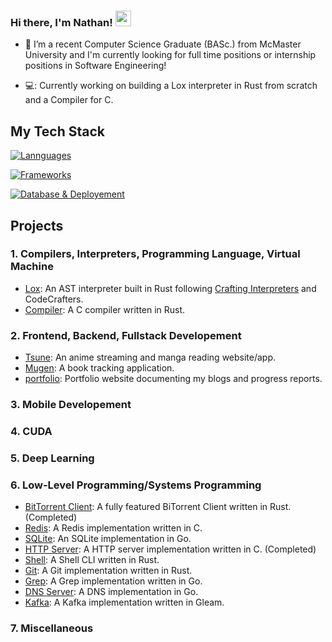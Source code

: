 
### Hi there, I'm Nathan! <img src="https://emojis.slackmojis.com/emojis/images/1536351075/4594/blob-wave.gif" width="25"/>

<!--
**proyetei/proyetei** is a ✨ _special_ ✨ repository because its `README.md` (this file) appears on your GitHub profile.

Here are some ideas to get you started:

- 🔭 I’m currently working on ...
- 🌱 I’m currently learning ...
- 👯 I’m looking to collaborate on ...
- 🤔 I’m looking for help with ...
- 💬 Ask me about ...
- 📫 How to reach me: ...
- 😄 Pronouns: ...
- ⚡ Fun fact: ...
-->

<!--<div id = "badges">
  <img src = "https://img.shields.io/badge/LinkedIn-blue?logo=linkedin&logoColor=white&style=for-the-badge" alt = "Linkedin Badge" />
</div>-->

- 🏫 I’m a recent Computer Science Graduate (BASc.) from McMaster University and I'm currently looking for full time positions or internship positions in Software Engineering!

- 💻: Currently working on building a Lox interpreter in Rust from scratch and a Compiler for C.

<!-- - ⚡: Personal website -> https://meillaya.dev/ -->



## My Tech Stack

[![Lannguages](https://skillicons.dev/icons?i=c,go,rust,python,ts,kotlin)](https://skillicons.dev)


[![Frameworks](https://skillicons.dev/icons?i=nodejs,nextjs,react,astro,flutter,vue)](https://skillicons.dev)


[![Database & Deployement](https://skillicons.dev/icons?i=postgres,mysql,mongodb,redis,aws)](https://skillicons.dev)

## Projects

### 1. Compilers, Interpreters, Programming Language, Virtual Machine
 - [Lox](https://github.com/Meillaya/Lox): An AST interpreter built in Rust following [Crafting Interpreters](https://www.craftinginterpreters.com/) and CodeCrafters.
 - [Compiler](https://github.com/Meillaya/Compiler): A C compiler written in Rust.

### 2. Frontend, Backend, Fullstack Developement
 - [Tsune](https://github.com/Meillaya/Tsune): An anime streaming and manga reading website/app.
 - [Mugen](https://github.com/Meillaya/Mugen): A book tracking application.
 - [portfolio](https://github.com/Meillaya/portfolio): Portfolio website documenting my blogs and progress reports.

### 3. Mobile Developement

### 4. CUDA

### 5. Deep Learning

### 6. Low-Level Programming/Systems Programming
 - [BitTorrent Client](https://github.com/Meillaya/BitTorrentClient): A fully featured BiTorrent Client written in Rust. (Completed)
 - [Redis](https://github.com/Meillaya/Redis): A Redis implementation written in C.
 - [SQLite](https://github.com/Meillaya/SQLite): An SQLite implementation in Go.
 - [HTTP Server](https://github.com/Meillaya/HTTPServer): A HTTP server implementation written in C. (Completed)
 - [Shell](https://github.com/Meillaya/shell): A Shell CLI written in Rust.
 - [Git](https://github.com/Meillaya/Git): A Git implementation written in Rust.
 - [Grep](https://github.com/Meillaya/grep): A Grep implementation written in Go.
 - [DNS Server](https://github.com/Meillaya/DNS-Server): A DNS implementation in Go.
 - [Kafka](https://github.com/Meillaya/Kafka): A Kafka implementation written in Gleam.

### 7. Miscellaneous
